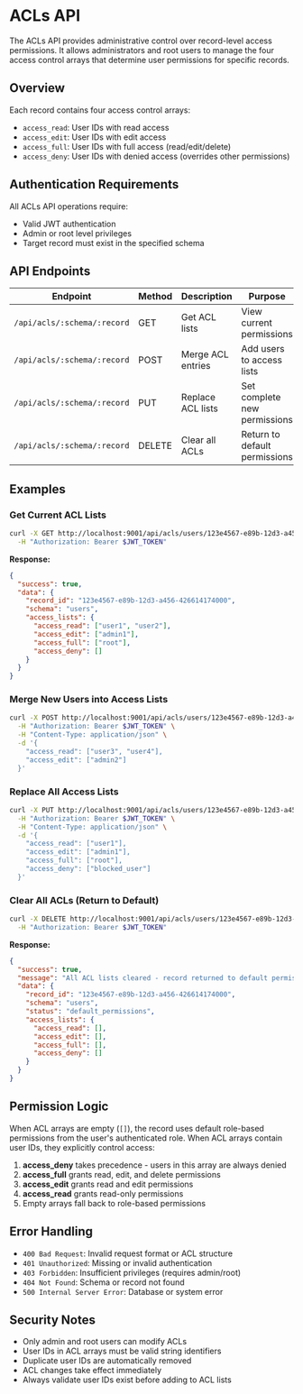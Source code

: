 # ACLs API

The ACLs API provides administrative control over record-level access permissions. It allows administrators and root users to manage the four access control arrays that determine user permissions for specific records.

## Overview

Each record contains four access control arrays:
- `access_read`: User IDs with read access
- `access_edit`: User IDs with edit access  
- `access_full`: User IDs with full access (read/edit/delete)
- `access_deny`: User IDs with denied access (overrides other permissions)

## Authentication Requirements

All ACLs API operations require:
- Valid JWT authentication
- Admin or root level privileges
- Target record must exist in the specified schema

## API Endpoints

| Endpoint | Method | Description | Purpose |
|----------|--------|-------------|---------|
| `/api/acls/:schema/:record` | GET | Get ACL lists | View current permissions |
| `/api/acls/:schema/:record` | POST | Merge ACL entries | Add users to access lists |
| `/api/acls/:schema/:record` | PUT | Replace ACL lists | Set complete new permissions |
| `/api/acls/:schema/:record` | DELETE | Clear all ACLs | Return to default permissions |

## Examples

### Get Current ACL Lists

```bash
curl -X GET http://localhost:9001/api/acls/users/123e4567-e89b-12d3-a456-426614174000 \
  -H "Authorization: Bearer $JWT_TOKEN"
```

**Response:**
```json
{
  "success": true,
  "data": {
    "record_id": "123e4567-e89b-12d3-a456-426614174000",
    "schema": "users",
    "access_lists": {
      "access_read": ["user1", "user2"],
      "access_edit": ["admin1"],
      "access_full": ["root"],
      "access_deny": []
    }
  }
}
```

### Merge New Users into Access Lists

```bash
curl -X POST http://localhost:9001/api/acls/users/123e4567-e89b-12d3-a456-426614174000 \
  -H "Authorization: Bearer $JWT_TOKEN" \
  -H "Content-Type: application/json" \
  -d '{
    "access_read": ["user3", "user4"],
    "access_edit": ["admin2"]
  }'
```

### Replace All Access Lists

```bash
curl -X PUT http://localhost:9001/api/acls/users/123e4567-e89b-12d3-a456-426614174000 \
  -H "Authorization: Bearer $JWT_TOKEN" \
  -H "Content-Type: application/json" \
  -d '{
    "access_read": ["user1"],
    "access_edit": ["admin1"],
    "access_full": ["root"],
    "access_deny": ["blocked_user"]
  }'
```

### Clear All ACLs (Return to Default)

```bash
curl -X DELETE http://localhost:9001/api/acls/users/123e4567-e89b-12d3-a456-426614174000 \
  -H "Authorization: Bearer $JWT_TOKEN"
```

**Response:**
```json
{
  "success": true,
  "message": "All ACL lists cleared - record returned to default permissions",
  "data": {
    "record_id": "123e4567-e89b-12d3-a456-426614174000",
    "schema": "users",
    "status": "default_permissions",
    "access_lists": {
      "access_read": [],
      "access_edit": [],
      "access_full": [],
      "access_deny": []
    }
  }
}
```

## Permission Logic

When ACL arrays are empty (`[]`), the record uses default role-based permissions from the user's authenticated role. When ACL arrays contain user IDs, they explicitly control access:

1. **access_deny** takes precedence - users in this array are always denied
2. **access_full** grants read, edit, and delete permissions
3. **access_edit** grants read and edit permissions  
4. **access_read** grants read-only permissions
5. Empty arrays fall back to role-based permissions

## Error Handling

- `400 Bad Request`: Invalid request format or ACL structure
- `401 Unauthorized`: Missing or invalid authentication
- `403 Forbidden`: Insufficient privileges (requires admin/root)
- `404 Not Found`: Schema or record not found
- `500 Internal Server Error`: Database or system error

## Security Notes

- Only admin and root users can modify ACLs
- User IDs in ACL arrays must be valid string identifiers
- Duplicate user IDs are automatically removed
- ACL changes take effect immediately
- Always validate user IDs exist before adding to ACL lists